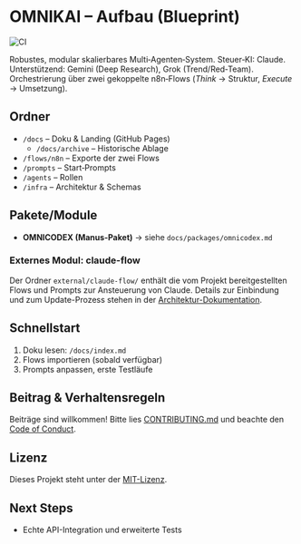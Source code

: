 # OMNIKAI – Aufbau (Blueprint)

![CI](https://github.com/xXNewbiXx/OMNIKAI-Aufbau/actions/workflows/ci.yml/badge.svg)

Robustes, modular skalierbares Multi‑Agenten‑System. Steuer‑KI: Claude. Unterstützend: Gemini (Deep Research), Grok (Trend/Red‑Team). Orchestrierung über zwei gekoppelte n8n‑Flows (*Think* → Struktur, *Execute* → Umsetzung).

## Ordner

- `/docs` – Doku & Landing (GitHub Pages)
  - `/docs/archive` – Historische Ablage
- `/flows/n8n` – Exporte der zwei Flows
- `/prompts` – Start‑Prompts
- `/agents` – Rollen
- `/infra` – Architektur & Schemas

## Pakete/Module

- **OMNICODEX (Manus‑Paket)** → siehe `docs/packages/omnicodex.md`

### Externes Modul: claude-flow

Der Ordner `external/claude-flow/` enthält die vom Projekt bereitgestellten Flows und Prompts zur Ansteuerung von Claude.
Details zur Einbindung und zum Update-Prozess stehen in der [Architektur-Dokumentation](infra/architecture.md).

## Schnellstart

1. Doku lesen: `/docs/index.md`
2. Flows importieren (sobald verfügbar)
3. Prompts anpassen, erste Testläufe

## Beitrag & Verhaltensregeln

Beiträge sind willkommen! Bitte lies [CONTRIBUTING.md](CONTRIBUTING.md) und beachte den [Code of Conduct](CODE_OF_CONDUCT.md).

## Lizenz

Dieses Projekt steht unter der [MIT-Lizenz](LICENSE.md).

## Next Steps

- Echte API-Integration und erweiterte Tests
